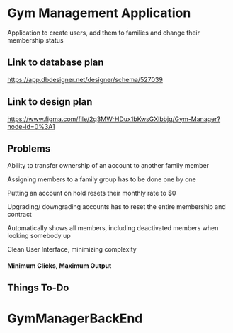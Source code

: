 # Gym Management Application

Application to create users, add them to families and change their membership status

## Link to database plan

https://app.dbdesigner.net/designer/schema/527039

## Link to design plan

https://www.figma.com/file/2q3MWrHDux1bKwsGXlbbjq/Gym-Manager?node-id=0%3A1

## Problems

Ability to transfer ownership of an account to another family member

Assigning members to a family group has to be done one by one

Putting an account on hold resets their monthly rate to $0

Upgrading/ downgrading accounts has to reset the entire membership and contract

Automatically shows all members, including deactivated members when looking somebody up

Clean User Interface, minimizing complexity

#### Minimum Clicks, Maximum Output

## Things To-Do
# GymManagerBackEnd
